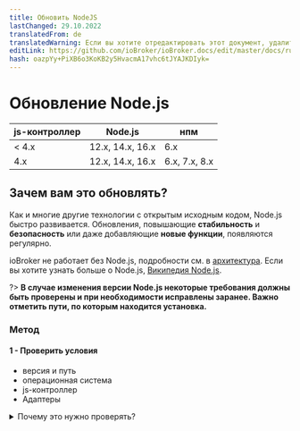 ```yaml
---
title: Обновить NodeJS
lastChanged: 29.10.2022
translatedFrom: de
translatedWarning: Если вы хотите отредактировать этот документ, удалите поле «translationFrom», в противном случае этот документ будет снова автоматически переведен
editLink: https://github.com/ioBroker/ioBroker.docs/edit/master/docs/ru/install/updatenode.md
hash: oazpYy+PiXB6o3KoKB2y5HvacmA17vhc6tJYAJKDIyk=
---
```

# Обновление Node.js
| js-контроллер | Node.js | нпм |
| ------ | ----------- | ------------- |
| < 4.x | 12.х, 14.х, 16.х | 6.х |
| 4.х | 12.х, 14.х, 16.х | 6.х, 7.х, 8.х |

## Зачем вам это обновлять?
Как и многие другие технологии с открытым исходным кодом, Node.js быстро развивается.
Обновления, повышающие **стабильность** и **безопасность** или даже добавляющие **новые функции**, появляются регулярно.

ioBroker не работает без Node.js, подробности см. в [архитектура](https://www.iobroker.net/#de/documentation/basics/architecture.md).
Если вы хотите узнать больше о Node.js, [Википедия Node.js](https://de.wikipedia.org/wiki/Node.js).

?> **В случае изменения версии Node.js некоторые требования должны быть проверены и при необходимости исправлены заранее.
Важно отметить пути, по которым находится установка.**

### Метод
#### 1 - Проверить условия
- версия и путь
- операционная система
- js-контроллер
- Адаптеры

<details><summary>Почему это нужно проверять?</summary>

- какая версия и, прежде всего, в каком каталоге находится установка

- В среде Raspi часто используются более старые системы, основанные на «Debian jessie» или «Debian wheezy». Для них нет ничего выше Nodejs 10, при необходимости возможно обновление операционной системы.

- Проверить какая версия js-контроллера установлена (также видно на вкладке host в админке).

Для версий **до** js-controller 3.x, пожалуйста, сначала обновите js-controller, если это возможно. Лучше хотя бы на 3.2! Например, на форуме есть этот [вклад](https://forum.iobroker.net/topic/42385/js-controller-3-2-jetzt-im-stable).

- Чтобы убедиться в отсутствии несовместимостей или проблем после обновления, следует проверить все адаптеры в системе и при необходимости обновить их.

Лучше всего проверить readme адаптера через администратора, в журнале изменений или в GitHub соответствующего адаптера, чтобы увидеть, поддерживают ли установленные версии адаптера запланированную версию Node.js.

</детали>

#### 2 - Создать резервную копию
Прежде чем вносить какие-либо изменения в систему, необходимо создать резервную копию. В зависимости от системы есть разные варианты. Рекомендуется использовать адаптер BackitUp или команду командной строки.
Резервная копия должна быть актуальной, чтобы никакие данные не были потеряны.

#### 3 - Обновление адаптера
Используемые в системе адаптеры должны быть совместимы с новой версией Node.js, при необходимости их необходимо обновить.

#### 4 - Остановить ioBroker
ioBroker останавливается с помощью собственной консольной команды или управления системными службами

#### 5 - Проверить, запущены ли еще процессы
Обычно это завершает все процессы. На всякий случай следует еще раз проверить, действительно ли не запущены никакие процессы (адаптеры, резервные копии). Вы также можете использовать такой инструмент, как «top», чтобы проверить, есть ли еще процессы, начинающиеся с «io». Начало.

#### 6 — Обновление Node.js
Следующим шагом будет обновление Node.js до желаемой новой версии.
Однако обновление отличается в зависимости от установленной операционной системы, см. инструкции

?> Диспетчер пакетов Node, сокращенно `npm`, также обновлен, его может потребоваться сбросить до версии npm v6.x вплоть до js-controller версии 3, в зависимости от используемой версии Node.js. Начиная с js-controller версии 4, также поддерживается npm v7/8.

#### 7 - Проверить версию и пути
После завершения обновления пути и установленные версии снова проверяются.

#### 8 - Запускаем ioBroker fixer
Поскольку установка Node.js, как было сказано в начале, вносит некоторые изменения в систему, после этого необходимо запустить фиксер ioBroker.
Помимо прочего, это восстанавливает настройки безопасности, необходимые для работы ioBroker, а также проверяет и исправляет все авторизации.

#### 9 - Запустить ioBroker
Некоторые используемые модули JavaScript содержат части, которые необходимо скомпилировать. Этот процесс происходит во время установки.
При компиляции эти модули привязываются к версии Node.js. Поэтому после обновления эти части необходимо перекомпилировать.
Начиная с версии js-контроллера 3.0, делается попытка распознать адаптеры, содержащие такие части, и автоматически провести пересборку.
Этот процесс может занять некоторое время, и затронутые адаптеры могут перезапускаться несколько раз.

<details><summary>Автоматические перестроения</summary>

ioBroker пытается автоматически обнаружить адаптеры, которые не запускаются из-за необходимости их обновления. Это работает таким образом, что типичные сообщения об ошибках распознаются, и ioBroker пытается обновить их соответствующим образом. Сначала выполняется «пересборка» затронутого адаптера, если это не помогает, обновляются зависимости адаптера. Поэтому возможно, что адаптер перезапустится несколько раз. Пожалуйста, будьте терпеливы здесь! Становится активным только тогда, когда адаптер остается красным, а в журнале указано, что перестроение не сработало!

</детали>

<details><summary>Ручное восстановление</summary>

Если автоматическая пересборка не сработала, ее можно выполнить вручную, см. Устранение неполадок.

</детали>

<details><summary>Особые случаи (например, последовательный порт)</summary>

К сожалению, есть особые случаи, когда вышеуказанные параметры также не выполняют перестроение, одним из которых является последовательный порт.

Лог может выглядеть так (даже после всех попыток ребилда).

<details><summary>ЖУРНАЛ</summary>

![ЖУРНАЛ](../../de/install/media/Log-Update_NodeJS.jpg)

</детали>

Есть и другие сообщения об ошибках, но все они сводятся к одному и тому же.
Самый простой вариант — вручную перестроить в **правильный** каталог.
В этом случае ищите каталог с «привязками» — выше это */opt/iobroker/node_modules/serialport/node_modules/bindings ...* в более новых версиях это также может быть что-то вроде */opt/iobroker/node_modules/serialport /node_modules /@serialport/bindings*.

Затем переключитесь в этот каталог и выполните `npm install --production`. Затем снова перезапустите адаптер.

Другой случай - адаптеры с модулем холста (возможно, echarts или Mihome-vacuum), где могут быть проблемы.

</детали>

## Руководство по Debian/Ubuntu
#### 1 - Проверить версию и путь
```
which nodejs node npm && nodejs -v && node -v && npm -v
```

- Выход

```
/usr/bin/nodejs
/usr/bin/node
/usr/bin/npm
v14.18.3
v14.18.3
6.14.15
```

#### 2 - Резервное копирование
```
iobroker backup
```

- альтернативные [возможности](https://www.iobroker.net/#de/documentation/config/backup.md)

#### 3 - Обновление адаптера
- Инструкции можно найти в разделе [Управление адаптерами](https://www.iobroker.net/#de/documentation/tutorial/adapter.md)

#### 4 - Остановить ioBroker
```
iobroker stop
```

#### 5 - Проверить процессы ioBroker
```
ps aux | grep 'io\|PID'
```

- а также

```
ps aux | grep 'backup\|PID'

```

- если процессы все еще запущены

```
sudo kill -9 <ProzessID>
```

#### 6 - Обновление Node.JS
- Подробная информация о [Node.Js] (https://github.com/nodesource/distributions#installation-instructions)

```
curl -sL https://deb.nodesource.com/setup_16.x | sudo -E bash -
sudo apt install -y nodejs
```

- Для других версий Node.js просто замените 16 в URL-адресе другим номером версии.

!> С октября 2022 года для ioBroker рекомендуется версия 16 Node.js!

!> Нельзя использовать нечетные версии Node.js.

#### 7 - Проверить версию/путь
```
which nodejs node npm && nodejs -v && node -v && npm -v
```

#### 8 - Запустить iobroker fixer
```
iobroker fix
```

#### 9 - Запустить ioBroker
```
 iobroker start
 ```

## Инструкции для Windows
#### 1 - Проверить версию (клавиша Windows + R)
```
cmd.exe /C node -v & pause
```

#### 2 - Резервное копирование
```
iobroker backup
```

- альтернативные [возможности](https://www.iobroker.net/#de/documentation/config/backup.md)

#### 3 - Обновление адаптера
- Инструкции можно найти в разделе [Управление адаптерами](https://www.iobroker.net/#de/documentation/tutorial/adapter.md)

#### 4- Резервное копирование папки:
```
C:\Program Files\iobroker\deinhostname\nodejs
```

#### 5 - остановить iobroker
```
iobroker stop
```

#### 6 — Обновление Node.js
- Загрузите [Node.js](https://nodejs.org) в виде архива, а не в виде файла MSI.
- Разархивируйте загрузку и скопируйте всю папку поверх существующей папки:

```
C:\Program Files\iobroker\deinhostname\nodejs
```

- Скопируйте файл **nodevars.bat** из резервной копии обратно в папку:

```
C:\Program Files\iobroker\deinhostname\nodejs
```

#### 7 - Проверить версию
```
cmd.exe /C node -v & pause
```

#### 8 - Запустить iobroker fixer
```
iobroker fix
```

#### 9 - Запустить ioBroker
```
iobroker start
```

## Инструкции для Докера
- Node.js обычно выполняется путем обновления контейнера до новой версии [образа Docker] (https://hub.docker.com/r/buanet/iobroker/tags).
- Подробную процедуру и дополнительные сведения о контейнере iobroker можно найти на [buanet](https://smarthome.buanet.de/2020/10/iobroker-docker-container-updates-upgrades/).

## Исправление проблем
### Ручное восстановление
- Для этого есть

```
iobroker rebuild <adaptername>
```

- если этого недостаточно

```
iobroker rebuild <adaptername> --install
```

- просто запустите его вручную в оболочке. В идеале все должно делаться автоматически.

?> Пока контроллер js ниже версии 4, [ioBroker фиксер](https://www.iobroker.net/#de/documentation/install/linux.md) также должен выполняться с обновлением Node.js в основной версии.
С будущим js-контроллером версии 4 перестроения выполняются полностью автоматически.
После этого ручное восстановление больше не поддерживается.